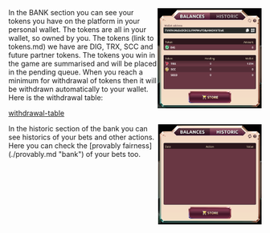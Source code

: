 <img align="right" height="200" src="../_media/bank-balance.png"> 
In the BANK section you can see your tokens you have on the platform in your personal wallet. The tokens are all in your wallet, so owned by you. The tokens (link to tokens.md) we have are DIG, TRX, SCC and future partner tokens. The tokens you win in the game are summarised and will be placed in the pending queue. When you reach a minimum for withdrawal of tokens then it will be withdrawn automatically to your wallet. Here is the withdrawal table:

[withdrawal-table](../_data/withdrawal.md ':include')

<img align="right" height="200" src="../_media/bank-historic.png"> 
In the historic section of the bank you can see historics of your bets and other actions. Here you can check the [provably fairness](./provably.md "bank") of your bets too.


